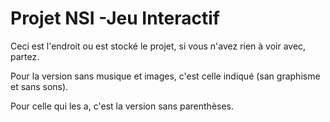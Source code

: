# Projet NSI -Jeu Interactif
Ceci est l'endroit ou est stocké le projet, si vous n'avez rien à voir avec, partez.


Pour la version sans musique et images, c'est celle indiqué (san graphisme et sans sons).

Pour celle qui les a, c'est la version sans parenthèses.
